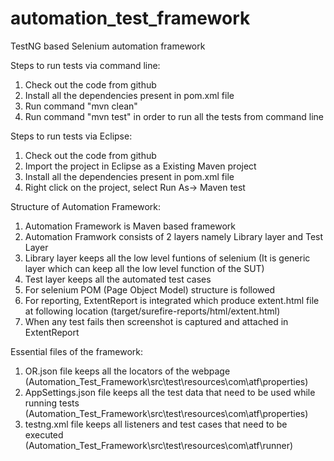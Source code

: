 # automation_test_framework
TestNG based Selenium automation framework

Steps to run tests via command line:
1. Check out the code from github
2. Install all the dependencies present in pom.xml file
3. Run  command "mvn clean"
4. Run command "mvn test" in order to run all the tests from command line

Steps to run tests via Eclipse:
1. Check out the code from github
2. Import the project in Eclipse as a Existing Maven project
3. Install all the dependencies present in pom.xml file
4. Right click on the project, select Run As-> Maven test

Structure of Automation Framework:
1. Automation Framework is Maven based framework
2. Automation Framwork consists of 2 layers namely Library layer and Test Layer
3. Library layer keeps all the low level funtions of selenium (It is generic layer which can keep all the low level function of the SUT)
4. Test layer keeps all the automated test cases
5. For selenium POM (Page Object Model) structure is followed
6. For reporting, ExtentReport is integrated which produce extent.html file at following location (target/surefire-reports/html/extent.html)
7. When any test fails then screenshot is captured and attached in ExtentReport

Essential files of the framework:
1. OR.json file keeps all the locators of the webpage (Automation_Test_Framework\src\test\resources\com\atf\properties)
2. AppSettings.json file keeps all the test data that need to be used while running tests (Automation_Test_Framework\src\test\resources\com\atf\properties)
3. testng.xml file keeps all listeners and test cases that need to be executed (Automation_Test_Framework\src\test\resources\com\atf\runner)